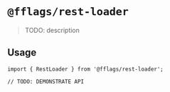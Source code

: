 # `@fflags/rest-loader`

> TODO: description

## Usage

```
import { RestLoader } from '@fflags/rest-loader';

// TODO: DEMONSTRATE API
```
